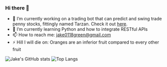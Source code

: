 ### Hi there 👋

- 🔭 I’m currently working on a trading bot that can predict and swing trade penny stocks, fittingly named Tarzan. Check it out [here](https://github.com/greenmachine112/tarzan).
- 🌱 I’m currently learning Python and how to integrate RESTful APIs
- 📫 How to reach me: [jake0118green@gmail.com](mailto:jake0118green@gmail.com)
- ⚡ Hill I will die on: Oranges are an inferior fruit compared to every other fruit

![Jake's GitHub stats](https://github-readme-stats.vercel.app/api?username=greenmachine112&theme=shadow_red&show_icons=true)
![Top Langs](https://github-readme-stats.vercel.app/api/top-langs/?username=greenmachine112&layout=normal&theme=shadow_red&card_width=500&hide=html)
